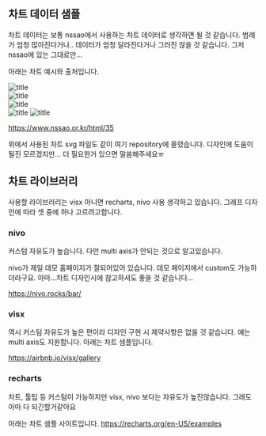## 차트 데이터 샘플
차트 데이터는 보통 nssao에서 사용하는 차트 데이터로 생각하면 될 것 같습니다. 범례가 엄청 많아진다거나.. 데이터가 엄청 달라진다거나 그러진 않을 것 같습니다. 그저 nssao에 있는 그대로만...

아래는 차트 예시와 출처입니다.

![title](https://www.nssao.or.kr/situaction/images/000002/20181212155307238_HMR5W5FS.png)   
![title](https://www.nssao.or.kr/situaction/images/000003/20190719212419219_7J1XSHZL.png)     
![title](https://www.nssao.or.kr/situaction/images/000002/20181211150903139_R97TQ8PL.jpg)   
![title](https://www.nssao.or.kr/situaction/images/000003/20190717110830602_7Q397V4P.jpg) 
![title](https://www.nssao.or.kr/situaction/images/000002/20181217125342235_W3XK3Z79.jpg) 

https://www.nssao.or.kr/html/35

위에서 사용된 차트 svg 파일도 같이 여기 repository에 올렸습니다. 디자인에 도움이 될진 모르겠지만... 더 필요한거 있으면 말씀해주세요ㅠ


## 차트 라이브러리
사용할 라이브러리는 visx 아니면 recharts, nivo 사용 생각하고 있습니다. 그래프 디자인에 따라 셋 중에 하나 고르려고합니다.

### nivo
커스텀 자유도가 높습니다. 다만 multi axis가 안되는 것으로 알고있습니다.

nivo가 제일 데모 홈페이지가 잘되어있어 있습니다.
데모 페이지에서 custom도 가능하더라구요. 아마...차트 디자인시에 참고하셔도 좋을 것 같습니다...

https://nivo.rocks/bar/

### visx
역시 커스텀 자유도가 높은 편이라 디자인 구현 시 제약사항은 없을 것 같습니다.
얘는 multi axis도 지원합니다.
아래는 차트 샘플입니다.

https://airbnb.io/visx/gallery


### recharts
차트, 툴팁 등 커스텀이 가능하지만 visx, nivo 보다는 자유도가 높진않습니다. 그래도 아마 다 되긴할거같아요 

아래는 차트 샘플 사이트입니다.
https://recharts.org/en-US/examples

